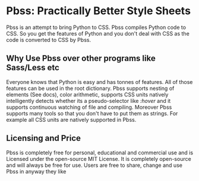 # Pbss: Practically Better Style Sheets
Pbss is an attempt to bring Python to CSS. Pbss compiles Python code to CSS. So you get the features of Python and you don't deal with CSS as the code is converted to CSS by Pbss.

## Why Use Pbss over other programs like Sass/Less etc
Everyone knows that Python is easy and has tonnes of features. All of those features can be used in the root dictionary. Pbss supports nesting of elements (See docs), color arithmetic, supports CSS units natively intelligently detects whether its a pseudo-selector like _:hover_ and it supports continuous watching of file and compiling. Moreover Pbss supports many tools so that you don't have to put them as strings. For example all CSS units are natively supported in Pbss.

## Licensing and Price
Pbss is completely free for personal, educational and commercial use and is Licensed under the open-source MIT License. It is completely open-source and will always be free for use. Users are free to share, change and use Pbss in anyway they like
